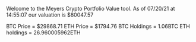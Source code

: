 Welcome to the Meyers Crypto Portfolio Value tool. 
As of 07/20/21 at 14:55:07 our valuation is $80047.57 

BTC Price = $29868.71
 ETH Price = $1794.76
BTC Holdings = 1.06BTC
 ETH holdings = 26.960005962ETH 
